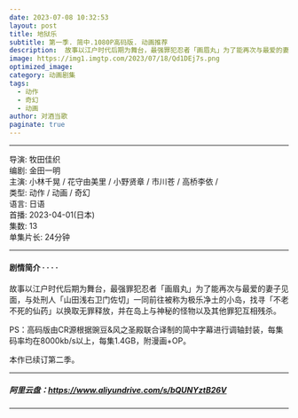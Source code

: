 ```yaml
---
date: 2023-07-08 10:32:53
layout: post
title: 地狱乐
subtitle: 第一季. 简中.1080P高码版. 动画推荐
description:  故事以江户时代后期为舞台，最强罪犯忍者「画眉丸」为了能再次与最爱的妻子见面，与处刑人「山田浅右卫门佐切」一同前往被称为极乐净土的小岛，找寻「不老不死的仙药」以换取无罪释放，并在岛上与神秘的怪物以及其他罪犯互相残杀。
image: https://img1.imgtp.com/2023/07/18/Qd1DEj7s.png
optimized_image: 
category: 动画剧集
tags:
  - 动作
  - 奇幻
  - 动画
author: 对酒当歌
paginate: true
---
```


---

导演: 牧田佳织  
编剧: 金田一明  
主演: 小林千晃 / 花守由美里 / 小野贤章 / 市川苍 / 高桥李依 /  
类型: 动作 / 动画 / 奇幻  
语言: 日语  
首播: 2023-04-01(日本)  
集数: 13  
单集片长: 24分钟  

---

#### 剧情简介 · · · ·

故事以江户时代后期为舞台，最强罪犯忍者「画眉丸」为了能再次与最爱的妻子见面，与处刑人「山田浅右卫门佐切」一同前往被称为极乐净土的小岛，找寻「不老不死的仙药」以换取无罪释放，并在岛上与神秘的怪物以及其他罪犯互相残杀。

PS：高码版由CR源根据豌豆&风之圣殿联合译制的简中字幕进行调轴封装，每集码率均在8000kb/s以上，每集1.4GB，附漫画+OP。

本作已续订第二季。

---

##### 阿里云盘：<https://www.aliyundrive.com/s/bQUNYztB26V>

---
